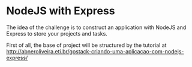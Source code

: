 # NodeJS with Express

The idea of the challenge is to construct an application with NodeJS and Express to store your projects and tasks.

First of all, the base of project will be structured by the tutorial at http://abneroliveira.eti.br/gostack-criando-uma-aplicacao-com-nodejs-express/
